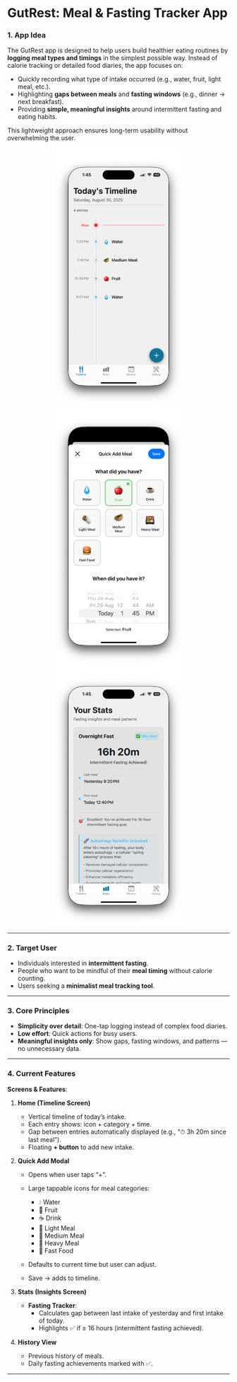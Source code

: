 # GutRest: Meal & Fasting Tracker App

### 1. **App Idea**

The GutRest app is designed to help users build healthier eating routines by **logging meal types and timings** in the simplest possible way.
Instead of calorie tracking or detailed food diaries, the app focuses on:

- Quickly recording what type of intake occurred (e.g., water, fruit, light meal, etc.).
- Highlighting **gaps between meals** and **fasting windows** (e.g., dinner → next breakfast).
- Providing **simple, meaningful insights** around intermittent fasting and eating habits.

This lightweight approach ensures long-term usability without overwhelming the user.

<p align="center">
    <img src="./gut-rest/assets/images/app-screenshots/1.png" alt="App Screenshot Main Screen" width="300">
    <img src="./gut-rest/assets/images/app-screenshots/2.png" alt="App Screenshot Main Screen" width="300">
    <img src="./gut-rest/assets/images/app-screenshots/3.png" alt="App Screenshot Main Screen" width="300">
</p>

---

### 2. **Target User**

- Individuals interested in **intermittent fasting**.
- People who want to be mindful of their **meal timing** without calorie counting.
- Users seeking a **minimalist meal tracking tool**.

---

### 3. **Core Principles**

- **Simplicity over detail**: One-tap logging instead of complex food diaries.
- **Low effort**: Quick actions for busy users.
- **Meaningful insights only**: Show gaps, fasting windows, and patterns — no unnecessary data.

---

### 4. **Current Features**

**Screens & Features**:

1. **Home (Timeline Screen)**

   - Vertical timeline of today’s intake.
   - Each entry shows: icon + category + time.
   - Gap between entries automatically displayed (e.g., “⏱ 3h 20m since last meal”).
   - Floating **+ button** to add new intake.

2. **Quick Add Modal**

   - Opens when user taps “+”.
   - Large tappable icons for meal categories:

     - 💧 Water
     - 🍎 Fruit
     - ☕ Drink
     - 🌯 Light Meal
     - 🥙 Medium Meal
     - 🍱 Heavy Meal
     - 🍔 Fast Food

   - Defaults to current time but user can adjust.
   - Save → adds to timeline.

3. **Stats (Insights Screen)**

   - **Fasting Tracker**:
     - Calculates gap between last intake of yesterday and first intake of today.
     - Highlights ✅ if ≥ 16 hours (intermittent fasting achieved).

4. **History View**
   - Previous history of meals.
   - Daily fasting achievements marked with ✅.

---

